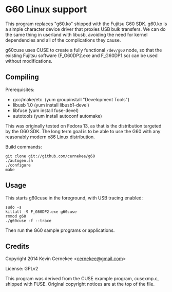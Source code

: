 G60 Linux support
=================

This program replaces "g60.ko" shipped with the Fujitsu G60 SDK.  g60.ko
is a simple character device driver that proxies USB bulk transfers.  We
can do the same thing in userland with libusb, avoiding the need for
kernel dependencies and all of the complications they cause.

g60cuse uses CUSE to create a fully functional <code>/dev/g60</code> node,
so that the existing Fujitsu software (F\_G60DP2.exe and F\_G60DP1.so) can
be used without modifications.

Compiling
---------

Prerequisites:

 * gcc/make/etc. (yum groupinstall "Development Tools")
 * libusb 1.0 (yum install libusb1-devel)
 * libfuse (yum install fuse-devel)
 * autotools (yum install autoconf automake)

This was originally tested on Fedora 13, as that is the distribution targeted
by the G60 SDK.  The long term goal is to be able to use the G60 with any
reasonably modern x86 Linux distribution.

Build commands:

    git clone git://github.com/cernekee/g60
    ./autogen.sh
    ./configure
    make

Usage
-----

This starts g60cuse in the foreground, with USB tracing enabled:

    sudo -s
    killall -9 F_G60DP2.exe g60cuse
    rmmod g60
    ./g60cuse -f --trace

Then run the G60 sample programs or applications.

Credits
-------

Copyright 2014 Kevin Cernekee &lt;cernekee@gmail.com&gt;

License: GPLv2

This program was derived from the CUSE example program, cusexmp.c, shipped
with FUSE.  Original copyright notices are at the top of the file.
